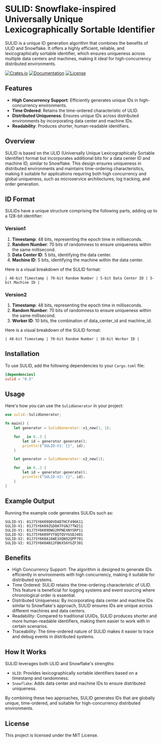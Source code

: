 # SULID: Snowflake-inspired Universally Unique Lexicographically Sortable Identifier

SULID is a unique ID generation algorithm that combines the benefits of ULID and Snowflake. It offers a highly efficient, reliable, and lexicographically sortable identifier, which ensures uniqueness across multiple data centers and machines, making it ideal for high-concurrency distributed environments.

[![Crates.io](https://img.shields.io/crates/v/sulid)](https://crates.io/crates/sulid)
[![Documentation](https://shields.io/docsrs/sulid)](https://docs.rs/sulid)
[![License](https://img.shields.io/crates/l/sulid)](https://github.com/andeya/sulid?tab=MIT-1-ov-file)


## Features

- **High Concurrency Support**: Efficiently generates unique IDs in high-concurrency environments.
- **Time Ordered**: Retains the time-ordered characteristic of ULID.
- **Distributed Uniqueness**: Ensures unique IDs across distributed environments by incorporating data center and machine IDs.
- **Readability**: Produces shorter, human-readable identifiers.

## Overview

SULID is based on the ULID (Universally Unique Lexicographically Sortable Identifier) format but incorporates additional bits for a data center ID and machine ID, similar to Snowflake. This design ensures uniqueness in distributed environments and maintains time-ordering characteristics, making it suitable for applications requiring both high concurrency and global uniqueness, such as microservice architectures, log tracking, and order generation.

## ID Format

SULIDs have a unique structure comprising the following parts, adding up to a 128-bit identifier:

### Version1
1. **Timestamp**: 48 bits, representing the epoch time in milliseconds.
2. **Random Number**: 70 bits of randomness to ensure uniqueness within the same millisecond.
3. **Data Center ID**: 5 bits, identifying the data center.
4. **Machine ID**: 5 bits, identifying the machine within the data center.

Here is a visual breakdown of the SULID format:

```
| 48-bit Timestamp | 70-bit Random Number | 5-bit Data Center ID | 5-bit Machine ID |
```

### Version2
1. **Timestamp**: 48 bits, representing the epoch time in milliseconds.
2. **Random Number**: 70 bits of randomness to ensure uniqueness within the same millisecond.
3. **Worker ID**: 10 bits, the combination of data_center_id and machine_id.

Here is a visual breakdown of the SULID format:

```
| 48-bit Timestamp | 70-bit Random Number | 10-bit Worker ID |
```


## Installation

To use SULID, add the following dependencies to your `Cargo.toml` file:

```toml
[dependencies]
sulid = "0.5"
```

## Usage

Here's how you can use the `SulidGenerator` in your project:

```rust
use sulid::SulidGenerator;

fn main() {
    let generator = SulidGenerator::v1_new(1, 1);

    for _ in 0..3 {
        let id = generator.generate();
        println!("SULID-V1: {}", id);
    }

    let generator = SulidGenerator::v2_new(1);

    for _ in 0..3 {
        let id = generator.generate();
        println!("SULID-V2: {}", id);
    }
}
```

## Example Output

Running the example code generates SULIDs such as:

```
SULID-V1: 01J75Y6K09Q0VD4D7HCF496K11
SULID-V1: 01J75Y6K09ZGD0ATFGNJ7TWZ11
SULID-V1: 01J75Y6K09DWG2RPNEXNYSRP11
SULID-V2: 01J75Y6K09FVT8QTQVYGSDJ401
SULID-V2: 01J75Y6K0A16WE3XQN92QPP701
SULID-V2: 01J75Y6K0AN12FBKX56YGZF301
```

## Benefits

- High Concurrency Support: The algorithm is designed to generate IDs efficiently in environments with high concurrency, making it suitable for distributed systems.
- Time Ordered: SULID retains the time-ordering characteristic of ULID. This feature is beneficial for logging systems and event sourcing where chronological order is essential.
- Distributed Uniqueness: By incorporating data center and machine IDs similar to Snowflake's approach, SULID ensures IDs are unique across different machines and data centers.
- Readability: Compared to traditional UUIDs, SULID produces shorter and more human-readable identifiers, making them easier to work with in certain scenarios.
- Traceability: The time-ordered nature of SULID makes it easier to trace and debug events in distributed systems.

## How It Works

SULID leverages both ULID and Snowflake's strengths:
- `ULID`: Provides lexicographically sortable identifiers based on a timestamp and randomness.
- `Snowflake`: Adds data center and machine IDs to ensure distributed uniqueness.

By combining these two approaches, SULID generates IDs that are globally unique, time-ordered, and suitable for high-concurrency distributed environments.

## License

This project is licensed under the MIT License.
